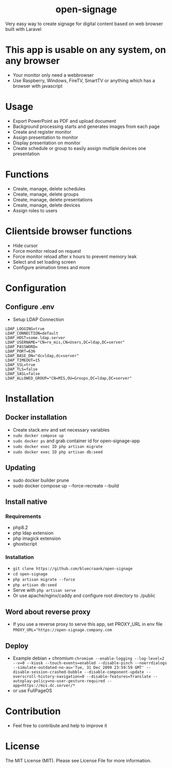 <h1 align="center" id="title">open-signage</h1>

<p id="description">Very easy way to create signage for digital content based on web browser built with Laravel</p>

# This app is usable on any system, on any browser
- Your monitor only need a webbrowser
- Use Raspberry, Windows, FireTV, SmartTV or anything which has a browser with javascript

# Usage
- Export PowerPoint as PDF and upload document
- Background processing starts and generates images from each page
- Create and register monitor
- Assign presentation to monitor
- Display presentation on monitor
- Create schedule or group to easily assign mutliple devices one presentation

# Functions
- Create, manage, delete schedules
- Create, manage, delete groups
- Create, manage, delete presentations
- Create, manage, delete devices
- Assign roles to users

# Clientside browser functions
- Hide cursor
- Force monitor reload on request
- Force monitor reload after x hours to prevent memory leak
- Select and set loading screen
- Configure animation times and more


# Configuration
## Configure .env
- Setup LDAP Connection
```
LDAP_LOGGING=true
LDAP_CONNECTION=default
LDAP_HOST=some.ldap.server
LDAP_USERNAME="CN=ro_mis,CN=Users,DC=ldap,DC=server"
LDAP_PASSWORD=
LDAP_PORT=636
LDAP_BASE_DN="dc=ldap,dc=server"
LDAP_TIMEOUT=15
LDAP_SSL=true
LDAP_TLS=false
LDAP_SASL=false
LDAP_ALLOWED_GROUP="CN=MIS,OU=Groups,DC=ldap,DC=server"
```

# Installation
## Docker installation
- Create stack.env and set necessary variables
- ```sudo docker compose up```
- ```sudo docker ps``` and grab container id for open-signage-app
- ```sudo docker exec ID php artisan migrate```
- ```sudo docker exec ID php artisan db:seed```
## Updating
- sudo docker builder prune
- sudo docker compose up --force-recreate --build

## Install native
### Requirements
- php8.2
- php ldap extension
- php imagick extension
- ghostscript
### Installation
- ```git clone https://github.com/bluecraank/open-signage```
- ```cd open-signage```
- ```php artisan migrate --force```
- ```php artisan db:seed```
- Serve with ```php artisan serve```
- Or use apache/nginx/caddy and configure root directory to ./public

## Word about reverse proxy
- If you use a reverse proxy to serve this app, set PROXY_URL in env file
```PROXY_URL="https://open-signage.company.com```

## Deploy
- Example debian + chromium
```chromium --enable-logging --log-level=2 --v=0 --kiosk --touch-events=enabled --disable-pinch --noerrdialogs --simulate-outdated-no-au='Tue, 31 Dec 2099 23:59:59 GMT' --disable-session-crashed-bubble --disable-component-update --overscroll-history-navigation=0 --disable-features=Translate --autoplay-policy=no-user-gesture-required --app=https://mis.dc.server/*```
- or use FullPageOS

# Contribution
- Feel free to contribute and help to improve it

# License
The MIT License (MIT). Please see License File for more information.

